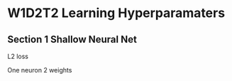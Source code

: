 # W1D2T2 Learning Hyperparamaters

## Section 1 Shallow Neural Net



L2 loss

One neuron 2 weights

